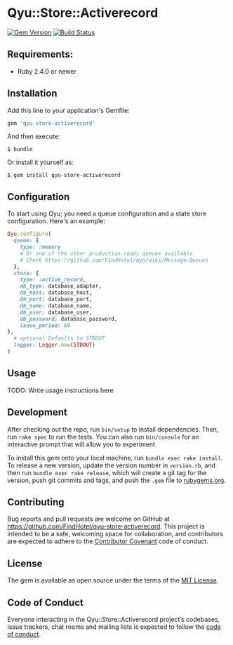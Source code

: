 # Qyu::Store::Activerecord

[![Gem Version](https://img.shields.io/gem/v/qyu-store-activerecord.svg)](https://rubygems.org/gems/qyu-store-activerecord)
[![Build Status](https://travis-ci.org/FindHotel/qyu-store-activerecord.svg)](https://travis-ci.org/FindHotel/qyu-store-activerecord)

## Requirements:

* Ruby 2.4.0 or newer

## Installation

Add this line to your application's Gemfile:

```ruby
gem 'qyu-store-activerecord'
```

And then execute:

    $ bundle

Or install it yourself as:

    $ gem install qyu-store-activerecord

## Configuration

To start using Qyu; you need a queue configuration and a state store configuration. Here's an example:
```ruby
Qyu.configure(
  queue: {
    type: :memory
    # Or one of the other production-ready queues available
    # Check https://github.com/FindHotel/qyu/wiki/Message-Queues
  },
  store: {
    type: :active_record,
    db_type: database_adapter,
    db_host: database_host,
    db_port: database_port,
    db_name: database_name,
    db_user: database_user,
    db_password: database_password,
    lease_period: 60
},
  # optional Defaults to STDOUT
  logger: Logger.new(STDOUT)
)
```

## Usage

TODO: Write usage instructions here

## Development

After checking out the repo, run `bin/setup` to install dependencies. Then, run `rake spec` to run the tests. You can also run `bin/console` for an interactive prompt that will allow you to experiment.

To install this gem onto your local machine, run `bundle exec rake install`. To release a new version, update the version number in `version.rb`, and then run `bundle exec rake release`, which will create a git tag for the version, push git commits and tags, and push the `.gem` file to [rubygems.org](https://rubygems.org).

## Contributing

Bug reports and pull requests are welcome on GitHub at https://github.com/FindHotel/qyu-store-activerecord. This project is intended to be a safe, welcoming space for collaboration, and contributors are expected to adhere to the [Contributor Covenant](http://contributor-covenant.org) code of conduct.

## License

The gem is available as open source under the terms of the [MIT License](https://opensource.org/licenses/MIT).

## Code of Conduct

Everyone interacting in the Qyu::Store::Activerecord project’s codebases, issue trackers, chat rooms and mailing lists is expected to follow the [code of conduct](https://github.com/FindHotel/qyu-store-activerecord/blob/master/CODE_OF_CONDUCT.md).
